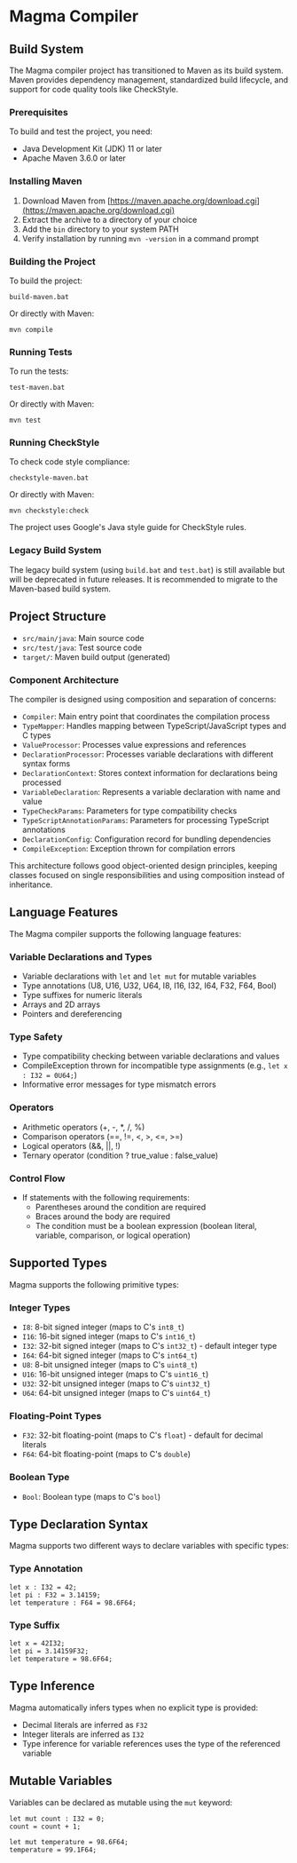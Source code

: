 # Magma Compiler

## Build System

The Magma compiler project has transitioned to Maven as its build system. Maven provides dependency management, standardized build lifecycle, and support for code quality tools like CheckStyle.

### Prerequisites

To build and test the project, you need:

- Java Development Kit (JDK) 11 or later
- Apache Maven 3.6.0 or later

### Installing Maven

1. Download Maven from [https://maven.apache.org/download.cgi](https://maven.apache.org/download.cgi)
2. Extract the archive to a directory of your choice
3. Add the `bin` directory to your system PATH
4. Verify installation by running `mvn -version` in a command prompt

### Building the Project

To build the project:

```
build-maven.bat
```

Or directly with Maven:

```
mvn compile
```

### Running Tests

To run the tests:

```
test-maven.bat
```

Or directly with Maven:

```
mvn test
```

### Running CheckStyle

To check code style compliance:

```
checkstyle-maven.bat
```

Or directly with Maven:

```
mvn checkstyle:check
```

The project uses Google's Java style guide for CheckStyle rules.

### Legacy Build System

The legacy build system (using `build.bat` and `test.bat`) is still available but will be deprecated in future releases. It is recommended to migrate to the Maven-based build system.

## Project Structure

- `src/main/java`: Main source code
- `src/test/java`: Test source code
- `target/`: Maven build output (generated)

### Component Architecture

The compiler is designed using composition and separation of concerns:

- `Compiler`: Main entry point that coordinates the compilation process
- `TypeMapper`: Handles mapping between TypeScript/JavaScript types and C types
- `ValueProcessor`: Processes value expressions and references
- `DeclarationProcessor`: Processes variable declarations with different syntax forms
- `DeclarationContext`: Stores context information for declarations being processed
- `VariableDeclaration`: Represents a variable declaration with name and value
- `TypeCheckParams`: Parameters for type compatibility checks
- `TypeScriptAnnotationParams`: Parameters for processing TypeScript annotations
- `DeclarationConfig`: Configuration record for bundling dependencies
- `CompileException`: Exception thrown for compilation errors

This architecture follows good object-oriented design principles, keeping classes focused on single responsibilities and using composition instead of inheritance.

## Language Features

The Magma compiler supports the following language features:

### Variable Declarations and Types
- Variable declarations with `let` and `let mut` for mutable variables
- Type annotations (U8, U16, U32, U64, I8, I16, I32, I64, F32, F64, Bool)
- Type suffixes for numeric literals
- Arrays and 2D arrays
- Pointers and dereferencing

### Type Safety
- Type compatibility checking between variable declarations and values
- CompileException thrown for incompatible type assignments (e.g., `let x : I32 = 0U64;`)
- Informative error messages for type mismatch errors

### Operators
- Arithmetic operators (+, -, *, /, %)
- Comparison operators (==, !=, <, >, <=, >=)
- Logical operators (&&, ||, !)
- Ternary operator (condition ? true_value : false_value)

### Control Flow
- If statements with the following requirements:
  - Parentheses around the condition are required
  - Braces around the body are required
  - The condition must be a boolean expression (boolean literal, variable, comparison, or logical operation)

## Supported Types

Magma supports the following primitive types:

### Integer Types
- `I8`: 8-bit signed integer (maps to C's `int8_t`)
- `I16`: 16-bit signed integer (maps to C's `int16_t`)
- `I32`: 32-bit signed integer (maps to C's `int32_t`) - default integer type
- `I64`: 64-bit signed integer (maps to C's `int64_t`)
- `U8`: 8-bit unsigned integer (maps to C's `uint8_t`)
- `U16`: 16-bit unsigned integer (maps to C's `uint16_t`)
- `U32`: 32-bit unsigned integer (maps to C's `uint32_t`)
- `U64`: 64-bit unsigned integer (maps to C's `uint64_t`)

### Floating-Point Types
- `F32`: 32-bit floating-point (maps to C's `float`) - default for decimal literals
- `F64`: 64-bit floating-point (maps to C's `double`)

### Boolean Type
- `Bool`: Boolean type (maps to C's `bool`)

## Type Declaration Syntax

Magma supports two different ways to declare variables with specific types:

### Type Annotation
```
let x : I32 = 42;
let pi : F32 = 3.14159;
let temperature : F64 = 98.6F64;
```

### Type Suffix
```
let x = 42I32;
let pi = 3.14159F32;
let temperature = 98.6F64;
```

## Type Inference

Magma automatically infers types when no explicit type is provided:
- Decimal literals are inferred as `F32`
- Integer literals are inferred as `I32`
- Type inference for variable references uses the type of the referenced variable

## Mutable Variables

Variables can be declared as mutable using the `mut` keyword:
```
let mut count : I32 = 0;
count = count + 1;

let mut temperature = 98.6F64;
temperature = 99.1F64;
```